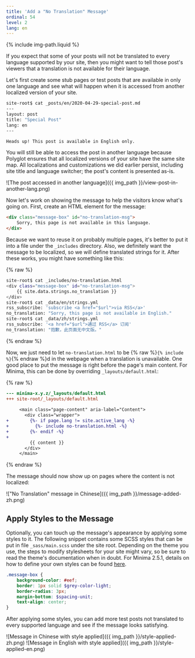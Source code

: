 ```yaml
---
title: 'Add a "No Translation" Message'
ordinal: 54
level: 2
lang: en
---
```

{% include img-path.liquid %}

If you expect that some of your posts will not be translated to every language
supported by your site, then you might want to tell those post's viewers that a
translation is not available for their language.

Let's first create some stub pages or test posts that are available in only one
language and see what will happen when it is accessed from another localized
version of your site.

```sh
site-root$ cat _posts/en/2020-04-29-special-post.md 
---
layout: post
title: "Special Post"
lang: en
---

Heads up! This post is available in English only.
```

You will still be able to access the post in another language because Polyglot
ensures that all localized versions of your site have the same site map. All
localizations and customizations we did earlier persist, including site title
and language switcher; the post's content is presented as-is.

![The post accessed in another language]({{ img_path }}/view-post-in-another-lang.png)

Now let's work on showing the message to help the visitors know what's going
on. First, create an HTML element for the message:

```html
<div class="message-box" id="no-translation-msg">
    Sorry, this page is not available in this language.
</div>
```

Because we want to reuse it on probably multiple pages, it's better to put it
into a file under the `_includes` directory. Also, we definitely want the
message to be localized, so we will define translated strings for it. After
these works, you might have something like this:

{% raw %}
```sh
site-root$ cat _includes/no-translation.html
<div class="message-box" id="no-translation-msg">
    {{ site.data.strings.no_translation }}
</div>
site-root$ cat _data/en/strings.yml
rss_subscribe: 'subscribe <a href="$url">via RSS</a>'
no_translation: "Sorry, this page is not available in English."
site-root$ cat _data/zh/strings.yml
rss_subscribe: '<a href="$url">通过 RSS</a> 订阅'
no_translation: "抱歉，此页面无中文版。"
```
{% endraw %}

Now, we just need to let `no-translation.html` to be
{% raw %}`{% include %}`{% endraw %}d in the webpage when a translation is
unavailable. One good place to put the message is right before the page's main
content. For Minima, this can be done by overriding `_layouts/default.html`:

{% raw %}
```diff
--- minima-x.y.z/_layouts/default.html
+++ site-root/_layouts/default.html
 
     <main class="page-content" aria-label="Content">
       <div class="wrapper">
+        {%- if page.lang != site.active_lang -%}
+          {%- include no-translation.html -%}
+        {%- endif -%}
+
         {{ content }}
       </div>
     </main>
```
{% endraw %}

The message should now show up on pages where the content is not localized:

!["No Translation" message in Chinese]({{ img_path }}/message-added-zh.png)

## Apply Styles to the Message

Optionally, you can touch up the message's appearance by applying some styles
to it. The following snippet contains some SCSS styles that can be put in file
`_sass/main.scss` under the site root. Depending on the theme you use, the
steps to modify stylesheets for your site might vary, so be sure to read the
theme's documentation when in doubt. For Minima 2.5.1, details on how to define
your own styles can be found
[here](https://github.com/jekyll/minima/blob/v2.5.1/README.md#customization).

```scss
.message-box {
    background-color: #eef;
    border: 1px solid $grey-color-light;
    border-radius: 3px;
    margin-bottom: $spacing-unit;
    text-align: center;
}
```

After applying some styles, you can add more test posts not translated to every
supported language and see if the message looks satisfying.

![Message in Chinese with style applied]({{ img_path }}/style-applied-zh.png)
![Message in English with style applied]({{ img_path }}/style-applied-en.png)
